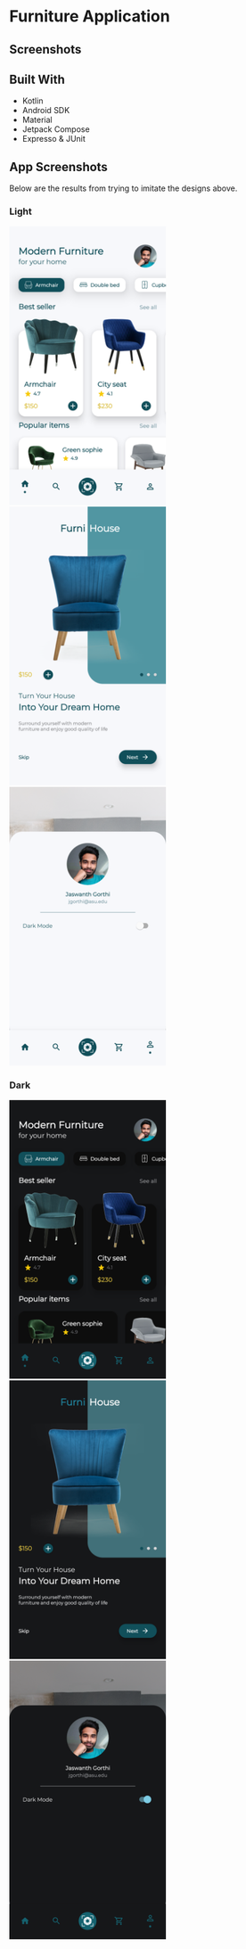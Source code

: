 # Furniture Application

## Screenshots

## Built With
- Kotlin
- Android SDK
- Material
- Jetpack Compose
- Expresso & JUnit

## App Screenshots
Below are the results from trying to imitate the designs above.

### Light
<img src="screenshots/light_home_screen.png" height="500" alt="Home screen"/> <img src="screenshots/light_item_screen.png" height="500" alt="Item screen"/> <img src="screenshots/light_profile_screen.png" height="500" alt="Profile screen"/>

### Dark
<img src="screenshots/dark_home_screen.png" height="500" alt="Home screen"/> <img src="screenshots/dark_item_screen.png" height="500" alt="Item screen"/> <img src="screenshots/dark_profile_screen.png" height="500" alt="Profile screen"/>